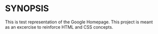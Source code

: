 # SYNOPSIS

This is test representation of the Google Homepage.  This project is meant as an excercise to reinforce HTML and CSS concepts.